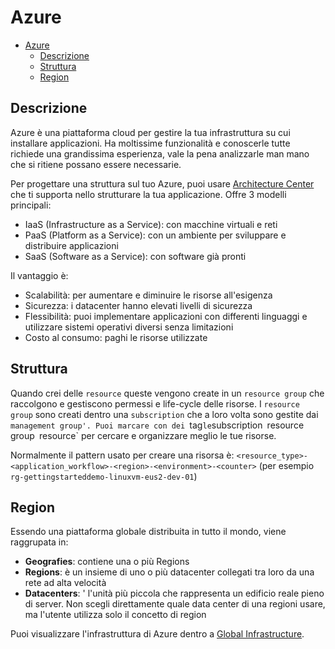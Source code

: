 # Azure

- [Azure](#azure)
  - [Descrizione](#descrizione)
  - [Struttura](#struttura)
  - [Region](#region)

## Descrizione

Azure è una piattaforma cloud per gestire la tua infrastruttura su cui installare applicazioni. Ha moltissime funzionalità e conoscerle tutte richiede una grandissima esperienza, vale la pena analizzarle man mano che si ritiene possano essere necessarie.

Per progettare una struttura sul tuo Azure, puoi usare [Architecture Center](https://learn.microsoft.com/en-us/azure/architecture/) che ti supporta nello strutturare la tua applicazione. Offre 3 modelli principali:

- IaaS (Infrastructure as a Service): con macchine virtuali e reti
- PaaS (Platform as a Service): con un ambiente per sviluppare e distribuire applicazioni
- SaaS (Software as a Service): con software già pronti

Il vantaggio è:

- Scalabilità: per aumentare e diminuire le risorse all'esigenza
- Sicurezza: i datacenter hanno elevati livelli di sicurezza
- Flessibilità: puoi implementare applicazioni con differenti linguaggi e utilizzare sistemi operativi diversi senza limitazioni
- Costo al consumo: paghi le risorse utilizzate

## Struttura

Quando crei delle `resource` queste vengono create in un `resource group` che raccolgono e gestiscono permessi e life-cycle delle risorse. I `resource group` sono creati dentro una `subscription` che a loro volta sono gestite dai `management group'.
Puoi marcare con dei `tag`le`subscription` `resource group` `resource` per cercare e organizzare meglio le tue risorse.

Normalmente il pattern usato per creare una risorsa è: `<resource_type>-<application_workflow>-<region>-<environment>-<counter>` (per esempio `rg-gettingstarteddemo-linuxvm-eus2-dev-01`)

## Region

Essendo una piattaforma globale distribuita in tutto il mondo, viene raggrupata in:

- **Geografies**: contiene una o più Regions
- **Regions**: è un insieme di uno o più datacenter collegati tra loro da una rete ad alta velocità
- **Datacenters**: ' l'unità più piccola che rappresenta un edificio reale pieno di server. Non scegli direttamente quale data center di una regioni usare, ma l'utente utilizza solo il concetto di region

Puoi visualizzare l'infrastruttura di Azure dentro a [Global Infrastructure](https://azure.microsoft.com/en-us/explore/global-infrastructure).
